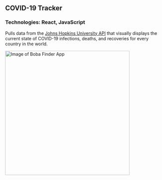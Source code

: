 ## COVID-19 Tracker

### Technologies: React, JavaScript

Pulls data from the [Johns Hopkins University API](https://github.com/mathdroid/covid-19-api) that visually displays the current state of COVID-19 infections, deaths, and recoveries for every country in the world.

<img src="https://github.com/christinawanggg/christinawanggg.github.io/blob/master/images/covid-tracker.png" Alt="Image of Boba Finder App" width="400" height="400">
